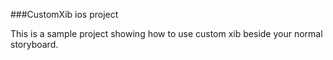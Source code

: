 ###CustomXib ios project

This is a sample project showing how to use custom xib beside your normal storyboard.